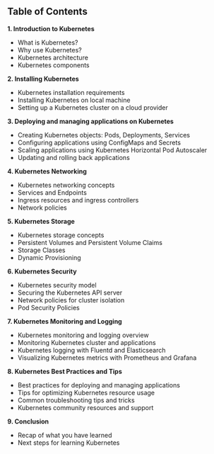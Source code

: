 ## Table of Contents

**1. Introduction to Kubernetes**
- What is Kubernetes?
- Why use Kubernetes?
- Kubernetes architecture
- Kubernetes components

**2. Installing Kubernetes**
- Kubernetes installation requirements
- Installing Kubernetes on local machine
- Setting up a Kubernetes cluster on a cloud provider

**3. Deploying and managing applications on Kubernetes**
- Creating Kubernetes objects: Pods, Deployments, Services
- Configuring applications using ConfigMaps and Secrets
- Scaling applications using Kubernetes Horizontal Pod Autoscaler
- Updating and rolling back applications

**4. Kubernetes Networking**
- Kubernetes networking concepts
- Services and Endpoints
- Ingress resources and ingress controllers
- Network policies

**5. Kubernetes Storage**
- Kubernetes storage concepts
- Persistent Volumes and Persistent Volume Claims
- Storage Classes
- Dynamic Provisioning

**6. Kubernetes Security**
- Kubernetes security model
- Securing the Kubernetes API server
- Network policies for cluster isolation
- Pod Security Policies

**7. Kubernetes Monitoring and Logging**
- Kubernetes monitoring and logging overview
- Monitoring Kubernetes cluster and applications
- Kubernetes logging with Fluentd and Elasticsearch
- Visualizing Kubernetes metrics with Prometheus and Grafana

**8. Kubernetes Best Practices and Tips**
- Best practices for deploying and managing applications
- Tips for optimizing Kubernetes resource usage
- Common troubleshooting tips and tricks
- Kubernetes community resources and support

**9. Conclusion**
- Recap of what you have learned
- Next steps for learning Kubernetes